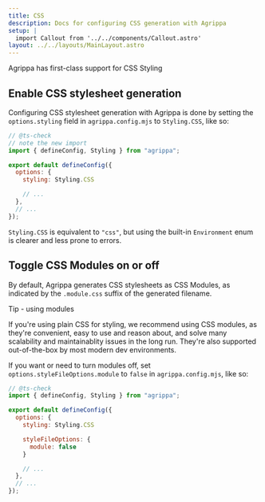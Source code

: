 ```yaml
---
title: CSS
description: Docs for configuring CSS generation with Agrippa
setup: |
  import Callout from '../../components/Callout.astro'
layout: ../../layouts/MainLayout.astro
---
```


<Callout type="success">
  <p slot="header">Agrippa has first-class support for CSS Styling</p>
</Callout>

## Enable CSS stylesheet generation

Configuring CSS stylesheet generation with Agrippa is done by setting the `options.styling` field in `agrippa.config.mjs`
to `Styling.CSS`, like so:

```js
// @ts-check
// note the new import
import { defineConfig, Styling } from "agrippa";

export default defineConfig({
  options: {
    styling: Styling.CSS

    // ...
  },
  // ...
});
```

`Styling.CSS` is equivalent to `"css"`, but using the built-in `Environment` enum is clearer and less prone to errors.

## Toggle CSS Modules on or off

By default, Agrippa generates CSS stylesheets as CSS Modules, as indicated by the `.module.css` suffix of the generated filename.

<Callout type="tip">
  <p slot="header">Tip - using modules</p>
If you're using plain CSS for styling, we recommend using CSS modules, as they're convenient, easy to use and reason about, and solve many scalability and maintainablity issues in the long run. They're also supported out-of-the-box by most modern dev environments.
</Callout>



If you want or need to turn modules off, set `options.styleFileOptions.module` to `false` in `agrippa.config.mjs`, like so:

```js
// @ts-check
import { defineConfig, Styling } from "agrippa";

export default defineConfig({
  options: {
    styling: Styling.CSS

    styleFileOptions: {
      module: false
    }

    // ...
  },
  // ...
});
```